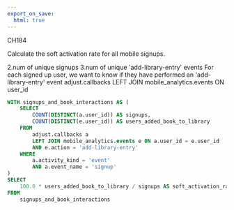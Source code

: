 ```yaml
---
export_on_save:
  html: true
---
```


CH184

Calculate the soft activation rate for all mobile signups.

2.num of unique signups 
3.num of unique 'add-library-entry' events 
For each signed up user, we want to know if they have performed an 'add-library-entry' event
adjust.callbacks LEFT JOIN mobile_analytics.events ON user_id 

```sql
WITH signups_and_book_interactions AS (
	SELECT
		COUNT(DISTINCT(a.user_id)) AS signups,
		COUNT(DISTINCT(e.user_id)) AS users_added_book_to_library
	FROM
		adjust.callbacks a
		LEFT JOIN mobile_analytics.events e ON a.user_id = e.user_id
		AND e.action = 'add-library-entry'
	WHERE
		a.activity_kind = 'event'
		AND a.event_name = 'signup'
)
SELECT
	100.0 * users_added_book_to_library / signups AS soft_activation_rate
FROM
	signups_and_book_interactions
```